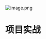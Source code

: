 ![image.png](https://p1-juejin.byteimg.com/tos-cn-i-k3u1fbpfcp/de113c8a88df4ab29b9039b8a6420b37~tplv-k3u1fbpfcp-watermark.image?)


# 项目实战
